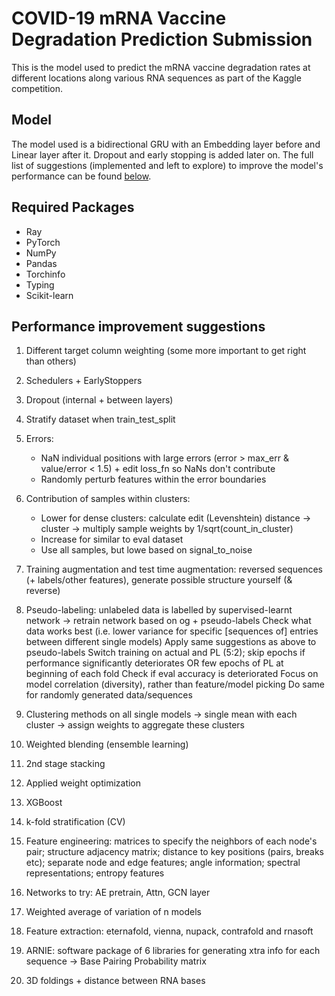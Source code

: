 # COVID-19 mRNA Vaccine Degradation Prediction Submission

This is the model used to predict the mRNA vaccine degradation rates at different locations along various RNA sequences as part of the Kaggle competition.


## Model

The model used is a bidirectional GRU with an Embedding layer before and Linear layer after it. Dropout and early stopping is added later on. The full list of suggestions (implemented and left to explore) to improve the model's performance can be found [below](#performance-improvement-suggestions).



## Required Packages

- Ray
- PyTorch
- NumPy
- Pandas
- Torchinfo
- Typing
- Scikit-learn




## Performance improvement suggestions

1. Different target column weighting (some more important to get right than others)

2. Schedulers + EarlyStoppers

3. Dropout (internal + between layers)

4. Stratify dataset when train_test_split

5. Errors: 
    - NaN individual positions with large errors (error > max_err & value/error < 1.5) + edit loss_fn so NaNs don't contribute
    - Randomly perturb features within the error boundaries

6. Contribution of samples within clusters: 
    - Lower for dense clusters: calculate edit (Levenshtein) distance -> cluster -> multiply sample weights by 1/sqrt(count_in_cluster)
    - Increase for similar to eval dataset
    - Use all samples, but lowe based on signal_to_noise


8. Training augmentation and test time augmentation: reversed sequences (+ labels/other features), generate possible structure yourself (& reverse)

9. Pseudo-labeling: unlabeled data is labelled by supervised-learnt network -> retrain network based on og + pseudo-labels
    Check what data works best (i.e. lower variance for specific [sequences of] entries between different single models) 
    Apply same suggestions as above to pseudo-labels
    Switch training on actual and PL (5:2); skip epochs if performance significantly deteriorates OR few epochs of PL at beginning of each fold
    Check if eval accuracy is deteriorated
    Focus on model correlation (diversity), rather than feature/model picking
    Do same for randomly generated data/sequences

10. Clustering methods on all single models -> single mean with each cluster -> assign weights to aggregate these clusters

11. Weighted blending (ensemble learning)

12. 2nd stage stacking

13. Applied weight optimization

14. XGBoost

15. k-fold stratification (CV)

16. Feature engineering: matrices to specify the neighbors of each node's pair; structure adjacency matrix; distance to key positions (pairs, breaks etc); separate node and edge features; angle information; spectral representations; entropy features

17. Networks to try: AE pretrain, Attn, GCN layer

18. Weighted average of variation of n models

19. Feature extraction: eternafold, vienna, nupack, contrafold and rnasoft

20. ARNIE: software package of 6 libraries for generating xtra info for each sequence -> Base Pairing Probability matrix

21. 3D foldings + distance between RNA bases